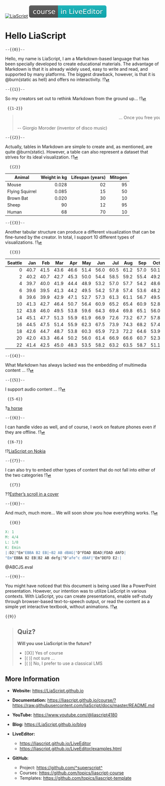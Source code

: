 <!--

author: André Dietrich

email:  LiaScript@web.de

edit:   https://liascript.github.io/LiveEditor/?/show/file/https://raw.githubusercontent.com/LiaScript/Hello-LiaScript/refs/heads/main/README.md

comment: LiaScript introduces itself in an interactive way.

version: 0.0.1

mode:   Slides

import: https://raw.githubusercontent.com/liaTemplates/ABCjs/main/README.md

@style
@keyframes burn {
  0% { text-shadow: 0 0 5px #ff0, 0 0 10px #ff0, 0 0 15px #f00, 0 0 20px #f00, 0 0 25px #f00, 0 0 30px #f00, 0 0 35px #f00;
  }
  50% { text-shadow: 0 0 10px #ff0, 0 0 15px #ff0, 0 0 20px #ff0, 0 0 25px #f00, 0 0 30px #f00, 0 0 35px #f00, 0 0 40px #f00;
  }
  100% { text-shadow: 0 0 5px #ff0, 0 0 10px #ff0, 0 0 15px #f00, 0 0 20px #f00, 0 0 25px #f00, 0 0 30px #f00, 0 0 35px #f00;
  }
}

.burning-text {
  font-weight: bold;
  color: #fff;
  animation: burn 1.5s infinite alternate;
}
@end

@burn: <span class="burning-text">@0</span>

-->

[![LiaScript](https://raw.githubusercontent.com/LiaScript/LiaScript/master/badges/course.svg)](https://liascript.github.io/course/?https://raw.githubusercontent.com/liascript/hello-liascript/refs/heads/main/README.md)
[![LiveEdit](https://raw.githubusercontent.com/LiaScript/LiaScript/refs/heads/development/badges/editor.svg)](https://liascript.github.io/LiveEditor/?/show/file/https://raw.githubusercontent.com/liascript/hello-liascript/refs/heads/main/README.md)

# Hello LiaScript

    --{{0}}--
Hello, my name is LiaScript, I am a Markdown-based language that has been specially developed to create educational materials. The advantage of Markdown is that it is already widely used, easy to write and read, and supported by many platforms. The biggest drawback, however, is that it is @burn(static as hell) and offers no interactivity.
!?[⏯](media/liascript_0.webm)



    --{{1}}--
So my creators set out to rethink Markdown from the ground up...
!?[⏯](media/liascript_1.webm)

     {{1-2}}
> <marquee>... Once you free your mind about a concept of Harmony and of music being "correct" you can do whatever you want ...</marquee>
>
> -- Giorgio Moroder (inventor of disco music)



    --{{2}}--
Actually, tables in Markdown are simple to create and, as mentioned, are quite @burn(static). However, a table can also represent a dataset that strives for its ideal visualization.
!?[⏯](media/liascript_2.webm)

      {{2}}
| Animal          | Weight in kg | Lifespan (years) | Mitogen |
| --------------- | -----------: | ---------------: | ------: |
| Mouse           |        0.028 |               02 |      95 |
| Flying Squirrel |        0.085 |               15 |      50 |
| Brown Bat       |        0.020 |               30 |      10 |
| Sheep           |           90 |               12 |      95 |
| Human           |           68 |               70 |      10 |



    --{{3}}--
Another tabular structure can produce a different visualization that can be fine-tuned by the creator. In total, I support 10 different types of visualizations.
!?[⏯](media/liascript_3.webm)

      {{3}}
<!--
data-type="heatmap"
data-title="Seattle Average Temperature in Fahrenheit"
data-show
-->
| Seattle |  Jan |  Feb |  Mar |  Apr |  May |  Jun |  Jul |  Aug |  Sep |  Oct |  Nov |  Dec |
| -------:| ----:| ----:| ----:| ----:| ----:| ----:| ----:| ----:| ----:| ----:| ----:| ----:|
|       0 | 40.7 | 41.5 | 43.6 | 46.6 | 51.4 | 56.0 | 60.5 | 61.2 | 57.0 | 50.1 | 44.1 | 39.6 |
|       2 | 40.2 | 40.7 | 42.7 | 45.3 | 50.0 | 54.4 | 58.5 | 59.2 | 55.4 | 49.2 | 43.5 | 39.3 |
|       4 | 39.7 | 40.0 | 41.9 | 44.4 | 48.9 | 53.2 | 57.0 | 57.7 | 54.2 | 48.6 | 43.1 | 38.9 |
|       6 | 39.6 | 39.5 | 41.3 | 44.2 | 49.5 | 54.2 | 57.8 | 57.4 | 53.6 | 48.2 | 42.8 | 38.7 |
|       8 | 39.6 | 39.9 | 42.9 | 47.1 | 52.7 | 57.3 | 61.3 | 61.1 | 56.7 | 49.5 | 43.1 | 38.7 |
|      10 | 41.3 | 42.7 | 46.4 | 50.7 | 56.4 | 60.9 | 65.2 | 65.4 | 60.9 | 52.8 | 45.5 | 40.4 |
|      12 | 43.8 | 46.0 | 49.5 | 53.8 | 59.6 | 64.3 | 69.4 | 69.8 | 65.1 | 56.0 | 47.8 | 42.6 |
|      14 | 45.1 | 47.7 | 51.3 | 55.9 | 61.9 | 66.9 | 72.6 | 73.2 | 67.7 | 57.8 | 48.8 | 43.6 |
|      16 | 44.5 | 47.5 | 51.4 | 55.9 | 62.3 | 67.5 | 73.9 | 74.3 | 68.2 | 57.4 | 47.8 | 42.6 |
|      18 | 42.6 | 44.7 | 48.7 | 53.8 | 60.3 | 65.9 | 72.3 | 72.2 | 64.6 | 53.9 | 46.0 | 41.2 |
|      20 | 42.0 | 43.3 | 46.4 | 50.2 | 56.0 | 61.4 | 66.9 | 66.6 | 60.7 | 52.3 | 45.2 | 40.7 |
|      22 | 41.4 | 42.5 | 45.0 | 48.3 | 53.5 | 58.2 | 63.2 | 63.5 | 58.7 | 51.1 | 44.5 | 40.1 |



    --{{4}}--
What Markdown has always lacked was the embedding of multimedia content ...
!?[⏯](media/liascript_4.webm)



    --{{5}}--
I support audio content ...
!?[⏯](media/liascript_5.webm)

     {{5-6}}
?[a horse](https://www.w3schools.com/html/horse.mp3 "hear a horse")



    --{{6}}--
I can handle video as well, and of course, I work on feature phones even if they are offline.
!?[⏯](media/liascript_6.webm)

     {{6-7}}
!?[LiaScript on Nokia](https://www.youtube.com/watch?v=U_UW69w0uHE)



    --{{7}}--
I can also try to embed other types of content that do not fall into either of the two categories
!?[⏯](media/liascript_7.webm)

      {{7}}
??[Esther’s scroll in a cover](https://sketchfab.com/3d-models/esthers-scroll-in-a-cover-21a13eba33cb4343bab56f0c0f982876 "Historical Museum of the City of Kraków")



    --{{8}}--
And much, much more... We will soon show you how everything works.
!?[⏯](media/liascript_8.webm)

      {{8}}
```abc
X: 1
M: 4/4
L: 1/8
K: Emin
|:D2|"Em"EBBA B2 EB|~B2 AB dBAG|"D"FDAD BDAD|FDAD dAFD|
"Em"EBBA B2 EB|B2 AB defg|"D"afe^c dBAF|"Em"DEFD E2:|
```
@ABCJS.eval



    --{{9}}--
You might have noticed that this document is being used like a PowerPoint presentation. However, our intention was to utilize LiaScript in various contexts. With LiaScript, you can create presentations, enable self-study through browser-based text-to-speech output, or read the content as a simple yet interactive textbook, without animations.
!?[⏯](media/liascript_9.webm)

    {{9}}
> ## Quiz?
>
> __Will you use LiaScript in the future?__
>
> - [(X)] Yes of course
> - [( )] not sure ...
> - [( )] No, I prefer to use a classical LMS



## More Information

- __Website:__ https://LiaScript.github.io
- __Documentation:__
  https://liascript.github.io/course/?https://raw.githubusercontent.com/liaScript/docs/master/README.md
- __YouTube:__ https://www.youtube.com/@liascript4180
- __Blog:__ https://LiaScript.github.io/blog
- __LiveEditor:__ 
  
  - https://liascript.github.io/LiveEditor
  - https://liascript.github.io/LiveEditor/examples.html

- __GitHub:__

  - Project: https://github.com/^superscript^
  - Courses: https://github.com/topics/liascript-course
  - Templates: https://github.com/topics/liascript-template
